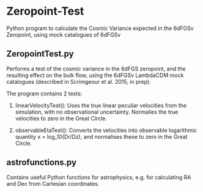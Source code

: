 # Zeropoint-Test
Python program to calculate the Cosmic Variance expected in the 6dFGSv Zeropoint, using mock catalogues of 6dFGSv

## ZeropointTest.py

Performs a test of the cosmic variance in the 6dFGS zeropoint, and the resulting effect on the bulk flow, using the 6dFGSv LambdaCDM mock catalogues (described in Scrimgeour et al. 2015, in prep). 

The program contains 2 tests:

1) linearVelocityTest(): Uses the true linear peculiar velocities from the simulation, with no observational uncertainty. Normalies the true velocities to zero in the Great Circle.

2) observableEtaTest(): Converts the velocities into observable logarithmic quantity x = log_10(Dr/Dz), and normalises these to zero in the Great Circle.

## astrofunctions.py

Contains useful Python functions for astrophysics, e.g. for calculating RA and Dec from Cartesian coordinates.